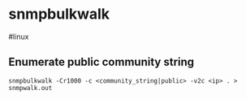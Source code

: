 # snmpbulkwalk
#linux

## Enumerate public community string
```
snmpbulkwalk -Cr1000 -c <community_string|public> -v2c <ip> . > snmpwalk.out
```
